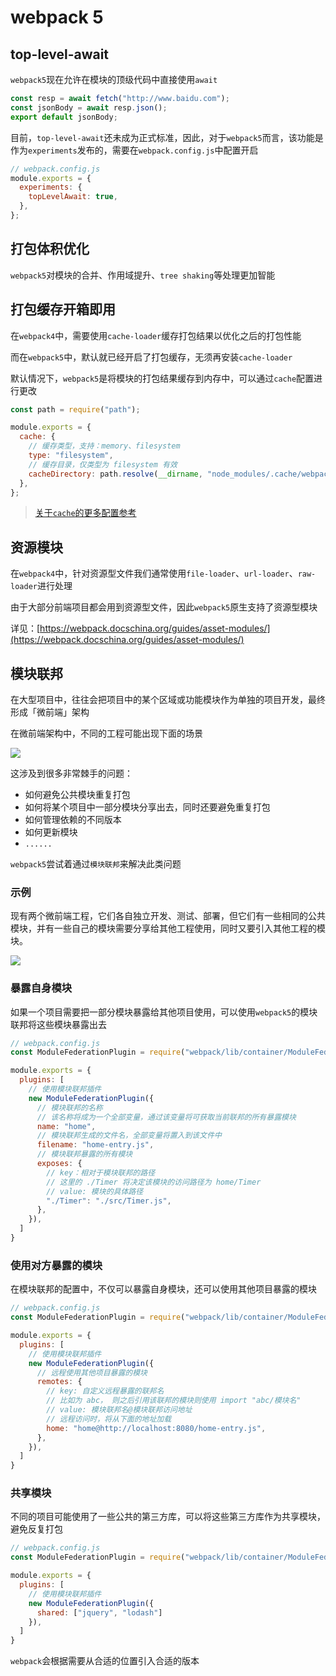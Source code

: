 # webpack 5

## top-level-await

`webpack5`现在允许在模块的顶级代码中直接使用`await`

```javascript
const resp = await fetch("http://www.baidu.com");
const jsonBody = await resp.json();
export default jsonBody;
```

目前，`top-level-await`还未成为正式标准，因此，对于`webpack5`而言，该功能是作为`experiments`发布的，需要在`webpack.config.js`中配置开启

```javascript
// webpack.config.js
module.exports = {
  experiments: {
    topLevelAwait: true,
  },
};
```

## 打包体积优化

`webpack5`对模块的合并、作用域提升、`tree shaking`等处理更加智能

## 打包缓存开箱即用

在`webpack4`中，需要使用`cache-loader`缓存打包结果以优化之后的打包性能

而在`webpack5`中，默认就已经开启了打包缓存，无须再安装`cache-loader`

默认情况下，`webpack5`是将模块的打包结果缓存到内存中，可以通过`cache`配置进行更改

```javascript
const path = require("path");

module.exports = {
  cache: {
    // 缓存类型，支持：memory、filesystem
    type: "filesystem", 
    // 缓存目录，仅类型为 filesystem 有效
    cacheDirectory: path.resolve(__dirname, "node_modules/.cache/webpack"), 
  },
};
```

> [关于`cache`的更多配置参考](https://webpack.docschina.org/configuration/other-options/#cache)


## 资源模块

在`webpack4`中，针对资源型文件我们通常使用`file-loader`、`url-loader`、`raw-loader`进行处理

由于大部分前端项目都会用到资源型文件，因此`webpack5`原生支持了资源型模块

详见：[https://webpack.docschina.org/guides/asset-modules/](https://webpack.docschina.org/guides/asset-modules/)

## 模块联邦

在大型项目中，往往会把项目中的某个区域或功能模块作为单独的项目开发，最终形成「微前端」架构

在微前端架构中，不同的工程可能出现下面的场景

![](/image/webpack5-project.png)

这涉及到很多非常棘手的问题：

- 如何避免公共模块重复打包
- 如何将某个项目中一部分模块分享出去，同时还要避免重复打包
- 如何管理依赖的不同版本
- 如何更新模块
- `......`

`webpack5`尝试着通过`模块联邦`来解决此类问题

### 示例

现有两个微前端工程，它们各自独立开发、测试、部署，但它们有一些相同的公共模块，并有一些自己的模块需要分享给其他工程使用，同时又要引入其他工程的模块。


![](/image/webpack5-project2.png)

### 暴露自身模块

如果一个项目需要把一部分模块暴露给其他项目使用，可以使用`webpack5`的模块联邦将这些模块暴露出去

```javascript
// webpack.config.js
const ModuleFederationPlugin = require("webpack/lib/container/ModuleFederationPlugin");

module.exports = {
  plugins: [
    // 使用模块联邦插件
    new ModuleFederationPlugin({
      // 模块联邦的名称
      // 该名称将成为一个全部变量，通过该变量将可获取当前联邦的所有暴露模块
      name: "home", 
      // 模块联邦生成的文件名，全部变量将置入到该文件中
      filename: "home-entry.js",
      // 模块联邦暴露的所有模块
      exposes: {
        // key：相对于模块联邦的路径
        // 这里的 ./Timer 将决定该模块的访问路径为 home/Timer
        // value: 模块的具体路径
        "./Timer": "./src/Timer.js",
      },
    }),
  ]
}
```

### 使用对方暴露的模块

在模块联邦的配置中，不仅可以暴露自身模块，还可以使用其他项目暴露的模块

```javascript
// webpack.config.js
const ModuleFederationPlugin = require("webpack/lib/container/ModuleFederationPlugin");

module.exports = {
  plugins: [
    // 使用模块联邦插件
    new ModuleFederationPlugin({
      // 远程使用其他项目暴露的模块
      remotes: {
        // key: 自定义远程暴露的联邦名
        // 比如为 abc， 则之后引用该联邦的模块则使用 import "abc/模块名"
        // value: 模块联邦名@模块联邦访问地址
        // 远程访问时，将从下面的地址加载
        home: "home@http://localhost:8080/home-entry.js",
      },
    }),
  ]
}
```

### 共享模块

不同的项目可能使用了一些公共的第三方库，可以将这些第三方库作为共享模块，避免反复打包

```javascript
// webpack.config.js
const ModuleFederationPlugin = require("webpack/lib/container/ModuleFederationPlugin");

module.exports = {
  plugins: [
    // 使用模块联邦插件
    new ModuleFederationPlugin({
      shared: ["jquery", "lodash"]
    }),
  ]
}
```

`webpack`会根据需要从合适的位置引入合适的版本

